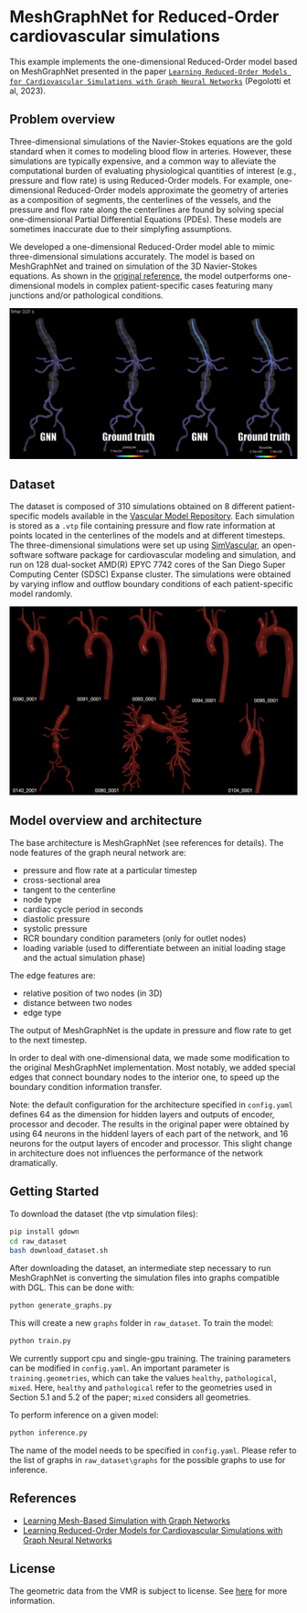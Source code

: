# MeshGraphNet for Reduced-Order cardiovascular simulations

This example implements the one-dimensional Reduced-Order model based on
MeshGraphNet presented in the paper [`Learning Reduced-Order Models for Cardiovascular
Simulations with Graph Neural Networks`](https://arxiv.org/abs/2303.07310)
(Pegolotti et al, 2023).

## Problem overview

Three-dimensional simulations of the Navier-Stokes equations are the gold standard
when it comes to modeling blood flow in arteries. However, these simulations are
typically expensive, and a common way to alleviate the computational burden of
evaluating physiological quantities of interest (e.g., pressure and flow rate) is
using Reduced-Order models. For example, one-dimensional Reduced-Order models
approximate the geometry of arteries as a composition of segments,
the centerlines of the vessels, and the pressure and flow rate along the centerlines
are found by solving special one-dimensional Partial Differential Equations (PDEs).
These models are sometimes inaccurate due to their simplyfing assumptions.

We developed a one-dimensional Reduced-Order model able to mimic
three-dimensional simulations accurately. The model is based on MeshGraphNet and
trained on simulation of the 3D Navier-Stokes equations. As shown in the [original
reference](https://arxiv.org/abs/2303.07310), the model outperforms one-dimensional
models in complex patient-specific cases featuring many junctions and/or
pathological conditions.

![Comparison between the MeshGraphNet prediction and the ground truth for pressure.](../../../docs/img/bloodflow_1d_mgn_results.gif)

## Dataset

The dataset is composed of 310 simulations obtained on 8 different
patient-specific models available in the [Vascular Model Repository](www.vascularmodel.com).
Each simulation is stored as a `.vtp` file containing pressure and flow rate information
at points located in the centerlines of the models and at different timesteps.
The three-dimensional simulations were set up using [SimVascular](www.simvascular.org),
an open-software software package for cardiovascular modeling and simulation, and
run on 128 dual-socket AMD(R) EPYC 7742 cores of the San Diego Super Computing
Center (SDSC) Expanse cluster. The simulations were obtained by varying inflow
and outflow boundary conditions of each patient-specific model randomly.

![Patient-specific geometries contained in the dataset.](../../../docs/img/bloodflow_1d_mgn_geometries.png)

## Model overview and architecture

The base architecture is MeshGraphNet (see references for details). The node features
of the graph neural network are:

- pressure and flow rate at a particular timestep
- cross-sectional area
- tangent to the centerline
- node type
- cardiac cycle period in seconds
- diastolic pressure
- systolic pressure
- RCR boundary condition parameters (only for outlet nodes)
- loading variable (used to differentiate between an initial loading stage and
the actual simulation phase)

The edge features are:

- relative position of two nodes (in 3D)
- distance between two nodes
- edge type

The output of MeshGraphNet is the update in pressure and flow rate to get to the
next timestep.

In order to deal with one-dimensional data, we made some modification to the
original MeshGraphNet implementation. Most notably, we added special edges
that connect boundary nodes to the interior one, to speed up the boundary
condition information transfer.

Note: the default configuration for the architecture specified in `config.yaml`
defines 64 as the dimension for hidden layers and outputs of encoder, processor
and decoder. The results in the original paper were obtained by using 64 neurons
in the hiddenl layers of each part of the network, and 16 neurons for the output
layers of encoder and processor. This slight change in architecture does not
influences the performance of the network dramatically.

## Getting Started

To download the dataset (the vtp simulation files):

```bash
pip install gdown
cd raw_dataset
bash download_dataset.sh
```

After downloading the dataset, an intermediate step necessary to run MeshGraphNet
is converting the simulation files into graphs compatible with DGL. This can be
done with:

```bash
python generate_graphs.py
```

This will create a new `graphs` folder in `raw_dataset`. To train the model:

```bash
python train.py
```

We currently support cpu and single-gpu training. The training parameters can be
modified in `config.yaml`. An important parameter is `training.geometries`,
which can take the values `healthy`, `pathological`, `mixed`.
Here, `healthy` and `pathological` refer to the geometries used in
Section 5.1 and 5.2 of the paper; `mixed` considers all geometries.

To perform inference on a given model:

```bash
python inference.py
```

The name of the model needs to be specified in `config.yaml`. Please refer to
the list of graphs in `raw_dataset\graphs` for the possible graphs to use for
inference.

## References

- [Learning Mesh-Based Simulation with Graph Networks](https://arxiv.org/abs/2010.03409)
- [Learning Reduced-Order Models for Cardiovascular Simulations with Graph Neural Networks](https://arxiv.org/abs/2303.07310)

## License

The geometric data from the VMR is subject to license. See
[here](https://vascularmodel.com/FAQs.html) for more information.
